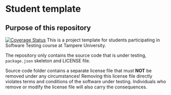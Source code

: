 # Student template

## Purpose of this repository
[![Coverage Status](https://coveralls.io/repos/github/Aleksi-Hie/comp-se-200-Aleksi-Olli/badge.svg?branch=main)](https://coveralls.io/github/Aleksi-Hie/comp-se-200-Aleksi-Olli?branch=main)
This is a project template for students participating in Software Testing course
at Tampere University.

The repository only contains the source code that is under testing, `package.json` skeleton
and LICENSE file.

Source code folder contains a separate license file that must **NOT** be removed under any circumstances!
Removing this license file directly violates terms and conditions of the software under testing.
Individuals who remove or modify the license file will also carry the consequences.
